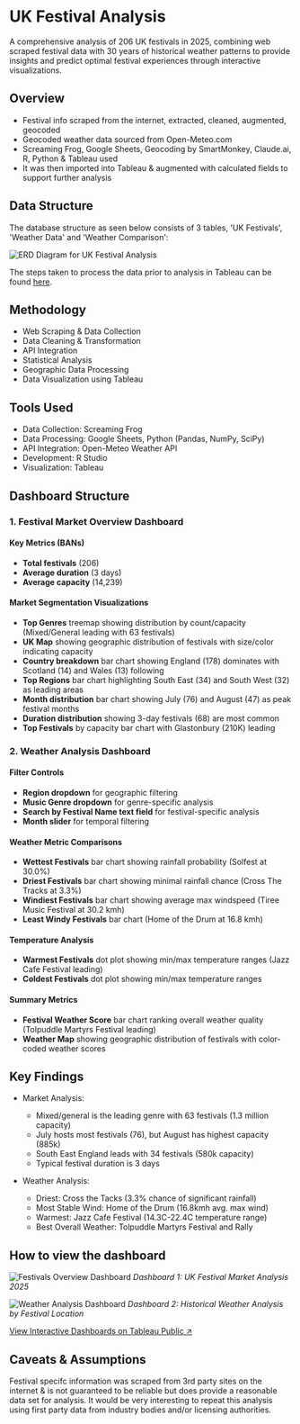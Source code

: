 # UK Festival Analysis
A comprehensive analysis of 206 UK festivals in 2025, combining web scraped festival data with 30 years of historical weather patterns to provide insights and predict optimal festival experiences through interactive visualizations.

## Overview

- Festival info scraped from the internet, extracted, cleaned, augmented, geocoded
- Geocoded weather data sourced from Open-Meteo.com
- Screaming Frog, Google Sheets, Geocoding by SmartMonkey, Claude.ai, R, Python & Tableau used
- It was then imported into Tableau & augmented with calculated fields to support further analysis

## Data Structure

The database structure as seen below consists of 3 tables, 'UK Festivals', 'Weather Data' and 'Weather Comparison':

![ERD Diagram for UK Festival Analysis](visualizations/ERD-diagram.png)

The steps taken to process the data prior to analysis in Tableau can be found [here](documentation/data-prep-summary.md).

## Methodology

- Web Scraping & Data Collection
- Data Cleaning & Transformation
- API Integration
- Statistical Analysis
- Geographic Data Processing
- Data Visualization using Tableau

## Tools Used

- Data Collection: Screaming Frog
- Data Processing: Google Sheets, Python (Pandas, NumPy, SciPy)
- API Integration: Open-Meteo Weather API
- Development: R Studio
- Visualization: Tableau

## Dashboard Structure

### 1. Festival Market Overview Dashboard

#### Key Metrics (BANs)

- **Total festivals** (206)
- **Average duration** (3 days)
- **Average capacity** (14,239)

#### Market Segmentation Visualizations

- **Top Genres** treemap showing distribution by count/capacity (Mixed/General leading with 63 festivals)
- **UK Map** showing geographic distribution of festivals with size/color indicating capacity
- **Country breakdown** bar chart showing England (178) dominates with Scotland (14) and Wales (13) following
- **Top Regions** bar chart highlighting South East (34) and South West (32) as leading areas
- **Month distribution** bar chart showing July (76) and August (47) as peak festival months
- **Duration distribution** showing 3-day festivals (68) are most common
- **Top Festivals** by capacity bar chart with Glastonbury (210K) leading

### 2. Weather Analysis Dashboard

#### Filter Controls
- **Region dropdown** for geographic filtering
- **Music Genre dropdown** for genre-specific analysis
- **Search by Festival Name text field** for festival-specific analysis
- **Month slider** for temporal filtering

#### Weather Metric Comparisons
- **Wettest Festivals** bar chart showing rainfall probability (Solfest at 30.0%)
- **Driest Festivals** bar chart showing minimal rainfall chance (Cross The Tracks at 3.3%)
- **Windiest Festivals** bar chart showing average max windspeed (Tiree Music Festival at 30.2 kmh)
- **Least Windy Festivals** bar chart (Home of the Drum at 16.8 kmh)

#### Temperature Analysis
- **Warmest Festivals** dot plot showing min/max temperature ranges (Jazz Cafe Festival leading)
- **Coldest Festivals** dot plot showing min/max temperature ranges

#### Summary Metrics
- **Festival Weather Score** bar chart ranking overall weather quality (Tolpuddle Martyrs Festival leading)
- **Weather Map** showing geographic distribution of festivals with color-coded weather scores

## Key Findings

- Market Analysis:
  - Mixed/general is the leading genre with 63 festivals (1.3 million capacity)
  - July hosts most festivals (76), but August has highest capacity (885k)
  - South East England leads with 34 festivals (580k capacity)
  - Typical festival duration is 3 days

- Weather Analysis:
  - Driest: Cross the Tacks (3.3% chance of significant rainfall)
  - Most Stable Wind: Home of the Drum (16.8kmh avg. max wind)
  - Warmest: Jazz Cafe Festival (14.3C-22.4C temperature range)
  - Best Overall Weather: Tolpuddle Martyrs Festival and Rally

## How to view the dashboard

![Festivals Overview Dashboard](visualizations/festivals-dashboard.png)
*Dashboard 1: UK Festival Market Analysis 2025*

![Weather Analysis Dashboard](visualizations/weather-dashboard.png)
*Dashboard 2: Historical Weather Analysis by Festival Location*

[View Interactive Dashboards on Tableau Public ↗](https://public.tableau.com/app/profile/dom.barry/viz/UKFestivalAnalysis2025/FestivalAnalysis)

## Caveats & Assumptions

Festival specifc information was scraped from 3rd party sites on the internet & is not guaranteed to be reliable but does provide a reasonable data set for analysis. It would be very interesting to repeat this analysis using first party data from industry bodies and/or licensing authorities.